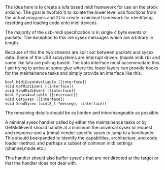 The idea here is to create a lufa based midi framework for use on the stock arduino. The goal is twofold 1) to isolate the lower level usb functions from the actual programs and 2) to create a minimal framework for identifying resetting and loading code onto midi devices. 


The majority of the usb-midi specification is in single 4 byte events or packets. The exception to this are sysex messages which are arbitrary in length. 

Because of this the two streams are split out between packets and sysex data. Some of the USB subsystems are interrupt driven. (maple midi zb) and some like lufa are polling based. The data interface must accommodate this. I am trying to arrive at some glue where the lower layers can provide hooks for the maintainance tasks and simply provide an interface like this.

    bool MidiEventAvaliable ([interface])
    void GetMidiEvent ([interface])
    void SendMidiEvent ([interface])
    bool SysexAvaliable ([intervace])
    void GetSysex ([interface])
    void SendSysex (uint8_t *messege, [interface])

The remaining details should be as hidden and interchangeable as possible.


A minimal sysex handler called by either the maintainence tasks or by GetMidiEvent should handle at a minimum the universal sysex id request and response and a (mma) vender specific sysex to jump to a bootloader. This should beexpanded to identify the capabilities, architecture, and code loader method, and perhaps a subset of common midi settings (channel,mode etc.) 

This handler should also buffer sysex's that are not directed at the target or that the handler does not deal with. 



